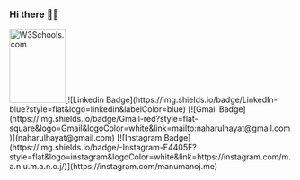 ### Hi there :wave::smiley:


<a href="https://www.linkedin.com/in/naharul-h-808201138/">
<img src="https://img.shields.io/badge/LinkedIn-blue?style=flat&logo=linkedin&labelColor=blue" alt="W3Schools.com" width="100" height="132">
</a>
![Linkedin Badge](https://img.shields.io/badge/LinkedIn-blue?style=flat&logo=linkedin&labelColor=blue) [![Gmail Badge](https://img.shields.io/badge/Gmail-red?style=flat-square&logo=Gmail&logoColor=white&link=mailto:naharulhayat@gmail.com)](naharulhayat@gmail.com) [![Instagram Badge](https://img.shields.io/badge/-Instagram-E4405F?style=flat&logo=instagram&logoColor=white&link=https://instagram.com/m.a.n.u.m.a.n.o.j/)](https://instagram.com/manumanoj.me) 

<!--
**Naharul98/Naharul98** is a ✨ _special_ ✨ repository because its `README.md` (this file) appears on your GitHub profile.

Here are some ideas to get you started:

- 🔭 I’m currently working on ...
- 🌱 I’m currently learning ...
- 👯 I’m looking to collaborate on ...
- 🤔 I’m looking for help with ...
- 💬 Ask me about ...
- 📫 How to reach me: ...
- 😄 Pronouns: ...
- ⚡ Fun fact: ...
-->
